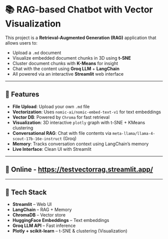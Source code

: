 # 📚 RAG-based Chatbot with Vector Visualization

This project is a **Retrieval-Augmented Generation (RAG)** application that allows users to:

- Upload a `.md` document  
- Visualize embedded document chunks in 3D using **t-SNE**
- Cluster document chunks with **K-Means** for insight
- Chat with the content using **Groq LLM** + **LangChain**
- All powered via an interactive **Streamlit** web interface

---

## 🧠 Features

- **File Upload**: Upload your own `.md` file  
- **Vectorization**: Uses `nomic-ai/nomic-embed-text-v1` for text embeddings  
- **Vector DB**: Powered by `Chroma` for fast retrieval  
- **Visualization**: 3D interactive `plotly` graph with t-SNE + KMeans clustering  
- **Conversational RAG**: Chat with file contents via `meta-llama/llama-4-scout-17b-16e-instruct` (Groq)  
- **Memory**: Tracks conversation context using LangChain’s memory  
- **Live Interface**: Clean UI with Streamlit  

---

## 🚀 Online - https://testvectorrag.streamlit.app/ 

---

## 🧪 Tech Stack

- **Streamlit** – Web UI  
- **LangChain** – RAG + Memory  
- **ChromaDB** – Vector store  
- **HuggingFace Embeddings** – Text embeddings  
- **Groq LLM API** – Fast inference  
- **Plotly + scikit-learn** – t-SNE & clustering (Visualization)